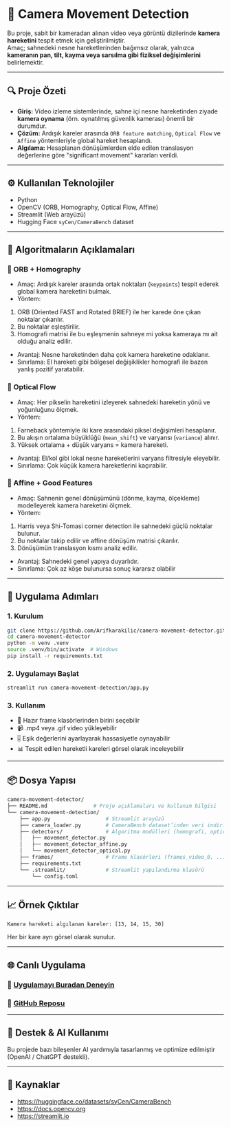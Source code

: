 # 🎥 Camera Movement Detection

Bu proje, sabit bir kameradan alınan video veya görüntü dizilerinde **kamera hareketini** tespit etmek için geliştirilmiştir.  
Amaç; sahnedeki nesne hareketlerinden bağımsız olarak, yalnızca **kameranın pan, tilt, kayma veya sarsılma gibi fiziksel değişimlerini** belirlemektir.

---

## 🔍 Proje Özeti

- **Giriş:** Video izleme sistemlerinde, sahne içi nesne hareketinden ziyade **kamera oynama** (örn. oynatılmış güvenlik kamerası) önemli bir durumdur.
- **Çözüm:** Ardışık kareler arasında `ORB feature matching`, `Optical Flow` ve `Affine` yöntemleriyle global hareket hesaplandı.
- **Algılama:** Hesaplanan dönüşümlerden elde edilen translasyon değerlerine göre "significant movement" kararları verildi.

---

## ⚙️ Kullanılan Teknolojiler

- Python
- OpenCV (ORB, Homography, Optical Flow, Affine)
- Streamlit (Web arayüzü)
- Hugging Face `syCen/CameraBench` dataset

---

## 🧠 Algoritmaların Açıklamaları

### 🔹 ORB + Homography
- Amaç: Ardışık kareler arasında ortak noktaları (`keypoints`) tespit ederek global kamera hareketini bulmak.
- Yöntem:
1. ORB (Oriented FAST and Rotated BRIEF) ile her karede öne çıkan noktalar çıkarılır.
2. Bu noktalar eşleştirilir.
3. Homografi matrisi ile bu eşleşmenin sahneye mi yoksa kameraya mı ait olduğu analiz edilir. 
- Avantaj: Nesne hareketinden daha çok kamera hareketine odaklanır. 
- Sınırlama: El hareketi gibi bölgesel değişiklikler homografi ile bazen yanlış pozitif yaratabilir.

### 🔹 Optical Flow
- Amaç: Her pikselin hareketini izleyerek sahnedeki hareketin yönü ve yoğunluğunu ölçmek.
- Yöntem:
1. Farneback yöntemiyle iki kare arasındaki piksel değişimleri hesaplanır.
2. Bu akışın ortalama büyüklüğü (`mean_shift`) ve varyansı (`variance`) alınır.
3. Yüksek ortalama + düşük varyans = kamera hareketi.
- Avantaj: El/kol gibi lokal nesne hareketlerini varyans filtresiyle eleyebilir. 
- Sınırlama: Çok küçük kamera hareketlerini kaçırabilir.

### 🔹 Affine + Good Features
- Amaç: Sahnenin genel dönüşümünü (dönme, kayma, ölçekleme) modelleyerek kamera hareketini ölçmek.
- Yöntem:
1. Harris veya Shi-Tomasi corner detection ile sahnedeki güçlü noktalar bulunur. 
2. Bu noktalar takip edilir ve affine dönüşüm matrisi çıkarılır. 
3. Dönüşümün translasyon kısmı analiz edilir. 
- Avantaj: Sahnedeki genel yapıya duyarlıdır.
- Sınırlama: Çok az köşe bulunursa sonuç kararsız olabilir


---

## 🚀 Uygulama Adımları

### 1. Kurulum

```bash
git clone https://github.com/Arifkarakilic/camera-movement-detector.git
cd camera-movement-detector
python -m venv .venv
source .venv/bin/activate  # Windows
pip install -r requirements.txt
```

### 2. Uygulamayı Başlat
```bash
streamlit run camera-movement-detection/app.py
```

### 3. Kullanım

* 📂 Hazır frame klasörlerinden birini seçebilir
* 📹 .mp4 veya .gif video yükleyebilir
* 🎚️ Eşik değerlerini ayarlayarak hassasiyetle oynayabilir
* 📊 Tespit edilen hareketli kareleri görsel olarak inceleyebilir

---

## 📦 Dosya Yapısı

```bash
camera-movement-detector/
├── README.md               # Proje açıklamaları ve kullanım bilgisi
└── camera-movement-detection/
    ├── app.py                  # Streamlit arayüzü
    ├── camera_loader.py        # CameraBench dataset’inden veri indirici
    ├── detectors/              # Algoritma modülleri (homografi, optical, affine)
    │   ├── movement_detector.py
    │   ├── movement_detector_affine.py
    │   └── movement_detector_optical.py
    ├── frames/                 # Frame klasörleri (frames_video_0, ...)
    ├── requirements.txt
    └── .streamlit/             # Streamlit yapılandırma klasörü
        └── config.toml

```

---

## 📈 Örnek Çıktılar

```text
Kamera hareketi algılanan kareler: [13, 14, 15, 30]
```
Her bir kare ayrı görsel olarak sunulur.

---

## 🌐 Canlı Uygulama

### 🔗 [Uygulamayı Buradan Deneyin](https://camera-movement-detector.streamlit.app/)

### 📁 [GitHub Reposu](https://github.com/Arifkarakilic/camera-movement-detector)

---

## 🤖 Destek & AI Kullanımı

Bu projede bazı bileşenler AI yardımıyla tasarlanmış ve optimize edilmiştir (OpenAI / ChatGPT destekli).

---

## 📄 Kaynaklar

* https://huggingface.co/datasets/syCen/CameraBench
* https://docs.opencv.org
* https://streamlit.io
